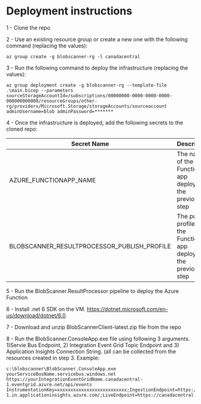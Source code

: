 # Deployment instructions

1 - Clone the repo

2 - Use an existing resource group or create a new one with the following command (replacing the values):
```
az group create -g blobscanner-rg -l canadacentral
```

3 - Run the following command to deploy the infrastructure (replacing the values):
```
az group deployment create -g blobscanner-rg --template-file .\main.bicep --parameters sourceStorageAccountId=/subscriptions/00000000-0000-0000-0000-000000000000/resourceGroups/other-rg/providers/Microsoft.Storage/storageAccounts/sourceaccount adminUsername=blob adminPassword=*******
```

4 - Once the infrastructure is deployed, add the following secrets to the cloned repo:

| Secret Name | Description
|-------------|------------
| AZURE_FUNCTIONAPP_NAME | The name of the Function app deployed in the previous step |
| BLOBSCANNER_RESULTPROCESSOR_PUBLISH_PROFILE | The publish profile of the Function app deployed in the previous step |

5 - Run the BlobScanner.ResultProcessor pipeline to deploy the Azure Function

6 - Install .net 6 SDK on the VM. https://dotnet.microsoft.com/en-us/download/dotnet/6.0

7 - Download and unzip BlobScannerClient-latest.zip file from the repo

8 - Run the BlobScanner.ConsoleApp.exe file using  following 3 arguments. 1)Servie Bus Endpoint, 2) Integration Event Grid Topic Endpoint and 3) Application Insights
Connection String. (all can be collected from the resources created in step 3.
Example: 
```
c:\blobscanner\BlobScanner.ConsoleApp.exe yourServiceBusName.servicebus.windows.net https://yourIntegrationEventGridName.canadacentral-1.eventgrid.azure.net/api/events InstrumentationKey=xxxxxxxxxxxxxxxxxxxxxxxxxx;IngestionEndpoint=https://canadacentral-1.in.applicationinsights.azure.com/;LiveEndpoint=https://canadacentral.livediagnostics.monitor.azure.com/
```
